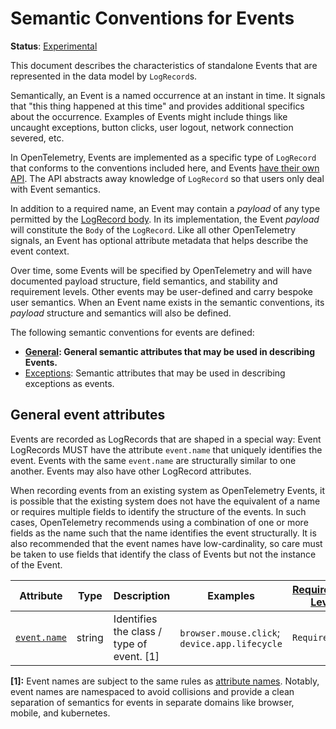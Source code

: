 <!--- Hugo front matter used to generate the website version of this page:
linkTitle: Events
aliases: [docs/specs/semconv/general/events-general]
--->

# Semantic Conventions for Events

**Status**: [Experimental][DocumentStatus]

This document describes the characteristics of standalone Events that are represented
in the data model by `LogRecord`s.

Semantically, an Event is a named occurrence at an instant in time. It signals that
"this thing happened at this time" and provides additional specifics about the occurrence.
Examples of Events might include things like uncaught exceptions, button clicks, user logout,
network connection severed, etc.

In OpenTelemetry, Events are implemented as a specific type of `LogRecord` that conforms to
the conventions included here, and Events
[have their own API](https://github.com/open-telemetry/opentelemetry-specification/blob/main/specification/logs/event-api.md).
The API abstracts away knowledge of `LogRecord` so that users only deal with Event
semantics.

In addition to a required name, an Event may contain a _payload_ of any type permitted by the
[LogRecord body](https://github.com/open-telemetry/opentelemetry-specification/blob/main/specification/logs/data-model.md#field-body).
In its implementation, the Event _payload_ will constitute the `Body` of the `LogRecord`.
Like all other OpenTelemetry signals, an Event has optional attribute metadata that helps describe
the event context.

Over time, some Events will be specified by OpenTelemetry and will have documented payload structure,
field semantics, and stability and requirement levels. Other events may be user-defined and carry
bespoke user semantics. When an Event name exists in the semantic conventions, its _payload_
structure and semantics will also be defined.

The following semantic conventions for events are defined:

* **[General](#general-event-attributes): General semantic attributes that may be used in describing Events.**
* [Exceptions](/docs/exceptions/exceptions-logs.md): Semantic attributes that may be used in describing exceptions as events.

## General event attributes

Events are recorded as LogRecords that are shaped in a special way: Event
LogRecords MUST have the attribute `event.name` that uniquely identifies the event.
Events with the same `event.name` are structurally similar to one another. Events
may also have other LogRecord attributes.

When recording events from an existing system as OpenTelemetry Events, it is
possible that the existing system does not have the equivalent of a name or
requires multiple fields to identify the structure of the events. In such cases,
OpenTelemetry recommends using a combination of one or more fields as the name
such that the name identifies the event structurally. It is also recommended that
the event names have low-cardinality, so care must be taken to use fields
that identify the class of Events but not the instance of the Event.

<!-- semconv event -->
| Attribute  | Type | Description  | Examples  | [Requirement Level](https://opentelemetry.io/docs/specs/semconv/general/attribute-requirement-level/) | Stability |
|---|---|---|---|---|---|
| [`event.name`](/docs/attributes-registry/event.md) | string | Identifies the class / type of event. [1] | `browser.mouse.click`; `device.app.lifecycle` | `Required` | ![Experimental](https://img.shields.io/badge/-experimental-blue) |

**[1]:** Event names are subject to the same rules as [attribute names](https://github.com/open-telemetry/opentelemetry-specification/tree/v1.31.0/specification/common/attribute-naming.md). Notably, event names are namespaced to avoid collisions and provide a clean separation of semantics for events in separate domains like browser, mobile, and kubernetes.
<!-- endsemconv -->

[DocumentStatus]: https://github.com/open-telemetry/opentelemetry-specification/tree/v1.31.0/specification/document-status.md

